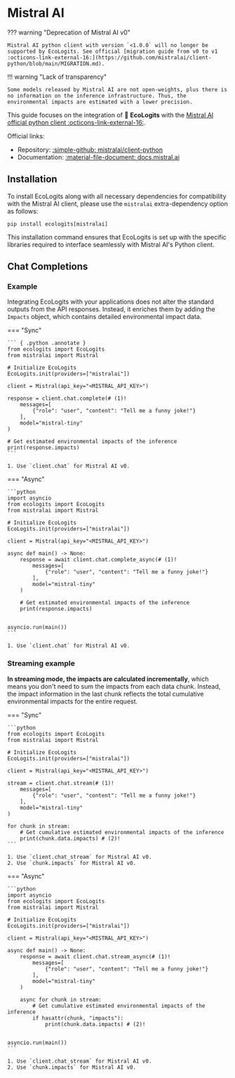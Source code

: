 # Mistral AI

??? warning "Deprecation of Mistral AI v0"

    Mistral AI python client with version `<1.0.0` will no longer be supported by EcoLogits. See official [migration guide from v0 to v1 :octicons-link-external-16:](https://github.com/mistralai/client-python/blob/main/MIGRATION.md). 

!!! warning "Lack of transparency"
    
    Some models released by Mistral AI are not open-weights, plus there is no information on the inference infrastructure. Thus, the environmental impacts are estimated with a lower precision.


This guide focuses on the integration of :seedling: **EcoLogits** with the [Mistral AI official python client :octicons-link-external-16:](https://github.com/mistralai/client-python).

Official links:

* Repository: [:simple-github: mistralai/client-python](https://github.com/mistralai/client-python)
* Documentation: [:material-file-document: docs.mistral.ai](https://docs.mistral.ai/getting-started/clients/)


## Installation

To install EcoLogits along with all necessary dependencies for compatibility with the Mistral AI client, please use the `mistralai` extra-dependency option as follows:

```shell
pip install ecologits[mistralai]
```

This installation command ensures that EcoLogits is set up with the specific libraries required to interface seamlessly with Mistral AI's Python client.


## Chat Completions

### Example

Integrating EcoLogits with your applications does not alter the standard outputs from the API responses. Instead, it enriches them by adding the `Impacts` object, which contains detailed environmental impact data.

=== "Sync"

    ``` { .python .annotate }
    from ecologits import EcoLogits
    from mistralai import Mistral
    
    # Initialize EcoLogits
    EcoLogits.init(providers=["mistralai"])
    
    client = Mistral(api_key="<MISTRAL_API_KEY>")

    response = client.chat.complete(# (1)! 
        messages=[
            {"role": "user", "content": "Tell me a funny joke!"}
        ],
        model="mistral-tiny"
    )
    
    # Get estimated environmental impacts of the inference
    print(response.impacts)
    ```
    
    1. Use `client.chat` for Mistral AI v0.

=== "Async"

    ```python
    import asyncio
    from ecologits import EcoLogits
    from mistralai import Mistral
    
    # Initialize EcoLogits
    EcoLogits.init(providers=["mistralai"])
    
    client = Mistral(api_key="<MISTRAL_API_KEY>")
    
    async def main() -> None:
        response = await client.chat.complete_async(# (1)! 
            messages=[
                {"role": "user", "content": "Tell me a funny joke!"}
            ],
            model="mistral-tiny"
        )
        
        # Get estimated environmental impacts of the inference
        print(response.impacts)
    
    
    asyncio.run(main())
    ```
    
    1. Use `client.chat` for Mistral AI v0.


### Streaming example

**In streaming mode, the impacts are calculated incrementally**, which means you don't need to sum the impacts from each data chunk. Instead, the impact information in the last chunk reflects the total cumulative environmental impacts for the entire request.

=== "Sync"

    ```python
    from ecologits import EcoLogits
    from mistralai import Mistral
    
    # Initialize EcoLogits
    EcoLogits.init(providers=["mistralai"])
    
    client = Mistral(api_key="<MISTRAL_API_KEY>")
    
    stream = client.chat.stream(# (1)! 
        messages=[
            {"role": "user", "content": "Tell me a funny joke!"}
        ],
        model="mistral-tiny"
    )
    
    for chunk in stream:
        # Get cumulative estimated environmental impacts of the inference
        print(chunk.data.impacts) # (2)!  
    ```

    1. Use `client.chat_stream` for Mistral AI v0.
    2. Use `chunk.impacts` for Mistral AI v0.

=== "Async"
    
    ```python
    import asyncio
    from ecologits import EcoLogits
    from mistralai import Mistral
    
    # Initialize EcoLogits
    EcoLogits.init(providers=["mistralai"])
    
    client = Mistral(api_key="<MISTRAL_API_KEY>")
    
    async def main() -> None:
        response = await client.chat.stream_async(# (1)! 
            messages=[
                {"role": "user", "content": "Tell me a funny joke!"}
            ],
            model="mistral-tiny"
        )
        
        async for chunk in stream:
            # Get cumulative estimated environmental impacts of the inference
            if hasattr(chunk, "impacts"):
                print(chunk.data.impacts) # (2)!  
    
    
    asyncio.run(main())
    ```

    1. Use `client.chat_stream` for Mistral AI v0.
    2. Use `chunk.impacts` for Mistral AI v0.
    
